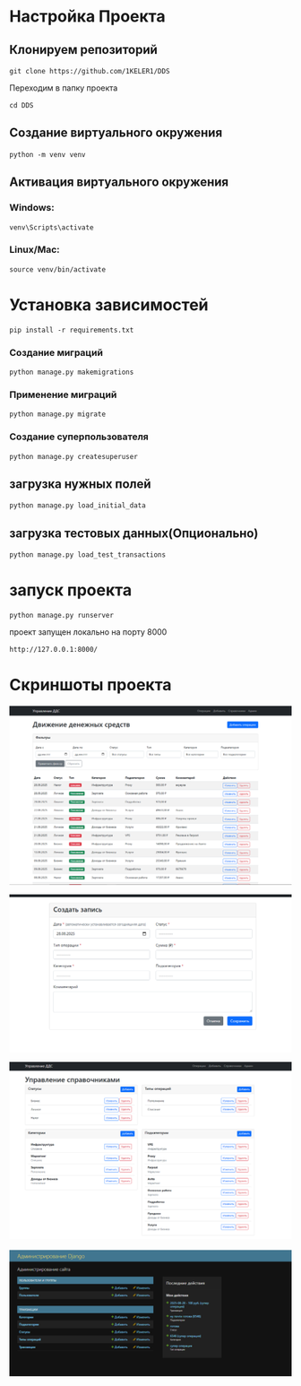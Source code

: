 # Настройка Проекта
## Клонируем репозиторий
```
git clone https://github.com/1KELER1/DDS
```
Переходим в папку проекта
```
cd DDS
```
## Создание виртуального окружения
```
python -m venv venv
```
## Активация виртуального окружения
### Windows:
```
venv\Scripts\activate
```
### Linux/Mac:
```
source venv/bin/activate
```

# Установка зависимостей
```
pip install -r requirements.txt
```


### Создание миграций
```
python manage.py makemigrations
```
### Применение миграций
```
python manage.py migrate
```

### Создание суперпользователя
```
python manage.py createsuperuser
```

## загрузка нужных полей
```
python manage.py load_initial_data
```

## загрузка тестовых данных(Опционально)
```
python manage.py load_test_transactions
```

# запуск проекта
```
python manage.py runserver 
```

проект запущен локально на порту 8000
```
http://127.0.0.1:8000/
```
# Скриншоты проекта

![img.png](img.png)

![img_1.png](img_1.png)

![img_2.png](img_2.png)

![img_3.png](img_3.png)
